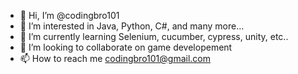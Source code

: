 - 👋 Hi, I’m @codingbro101
- 👀 I’m interested in Java, Python, C#, and many more...
- 🌱 I’m currently learning Selenium, cucumber, cypress, unity, etc..
- 💞️ I’m looking to collaborate on game developement
- 📫 How to reach me codingbro101@gmail.com

<!---
codingbro101/codingbro101 is a ✨ special ✨ repository because its `README.md` (this file) appears on your GitHub profile.
You can click the Preview link to take a look at your changes.
--->
